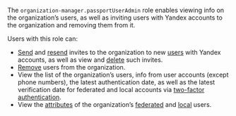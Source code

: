 The `organization-manager.passportUserAdmin` role enables viewing info on the organization’s users, as well as inviting users with Yandex accounts to the organization and removing them from it.

Users with this role can:
* [Send](../../organization/operations/add-account.md#send-invitation) and [resend](../../organization/operations/add-account.md#resend-invitation) invites to the organization to new [users](../../organization/concepts/membership.md) with Yandex accounts, as well as view and [delete](../../organization/operations/add-account.md#delete-invitation) such invites.
* [Remove](../../organization/operations/edit-account.md#remove-user) users from the organization.
* View the list of the organization’s users, info from user accounts (except phone numbers), the latest authentication date, as well as the latest verification date for federated and local accounts via [two-factor authentication](../../organization/concepts/domains.md).
* View the [attributes](../../organization/operations/setup-federation.md#claims-mapping) of the organization’s [federated](../../organization/operations/setup-federation.md#claims-mapping) and [local](../../organization/operations/setup-federation.md#claims-mapping) users.
